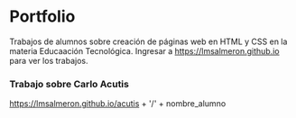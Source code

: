 # Portfolio
Trabajos de alumnos sobre creación de páginas web en HTML y CSS en la materia Educaación Tecnológica.
Ingresar a https://lmsalmeron.github.io para ver los trabajos.

### Trabajo sobre Carlo Acutis
https://lmsalmeron.github.io/acutis + '/' + nombre_alumno
